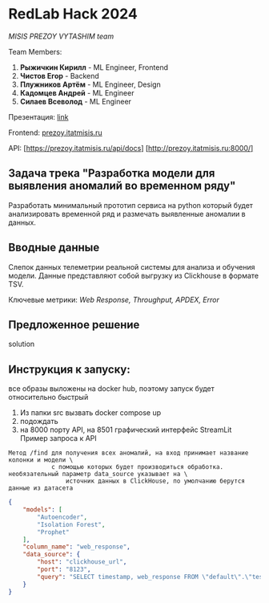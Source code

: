 # RedLab Hack 2024

*MISIS PREZOY VYTASHIM team*

Team Members:
1) **Рыжичкин Кирилл** - ML Engineer, Frontend
2) **Чистов Егор** - Backend
3) **Плужников Артём** - ML Engineer, Design
4) **Кадомцев Андрей** - ML Engineer
5) **Силаев Всеволод** - ML Engineer

Презентация: [link](https://drive.google.com/)

Frontend: [prezoy.itatmisis.ru](https://prezoy.itatmisis.ru/)

API: 
[https://prezoy.itatmisis.ru/api/docs]
[http://prezoy.itatmisis.ru:8000/]

## Задача трека "Разработка модели для выявления аномалий во временном ряду"

Разработать минимальный прототип сервиса на python который будет анализировать временной ряд и размечать выявленные аномалии в данных. 

## Вводные данные

Cлепок данных телеметрии реальной системы для анализа и обучения модели. Данные представляют собой выгрузку из Clickhouse в формате TSV. 

Ключевые метрики: *Web Response, Throughput, APDEX, Error*

## Предложенное решение

solution

## Инструкция к запуску:
все образы выложены на docker hub, поэтому запуск будет относительно быстрый
1. Из папки src вызвать docker compose up
2. подождать
3. на 8000 порту API, на 8501 графический интерфейс StreamLit
Пример запроса к API
```
Метод /find для получения всех аномалий, на вход принимает название колонки и модели \
            с помощью которых будет производиться обработка. необязательный параметр data_source указывает на \
                источник данных в ClickHouse, по умолчанию берутся данные из датасета
```
```json
{
    "models": [
        "Autoencoder",
        "Isolation Forest",
        "Prophet"
    ],
    "column_name": "web_response",
    "data_source": {
        "host": "clickhouse_url",
        "port": "8123",
        "query": "SELECT timestamp, web_response FROM \"default\".\"test2\" ORDER BY timestamp ASC"
    }
}
```